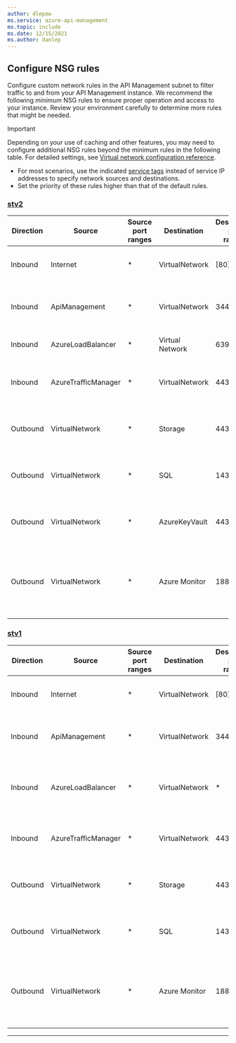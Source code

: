 ```yaml
---
author: dlepow
ms.service: azure-api-management
ms.topic: include
ms.date: 12/15/2021
ms.author: danlep
---
```


## Configure NSG rules

Configure custom network rules in the API Management subnet to filter traffic to and from your API Management instance. We recommend the following *minimum* NSG rules to ensure proper operation and access to your instance. Review your environment carefully to determine more rules that might be needed. 

> [!IMPORTANT] 
> Depending on your use of caching and other features, you may need to configure additional NSG rules beyond the minimum rules in the following table. For detailed settings, see [Virtual network configuration reference](../articles/api-management/virtual-network-reference.md#required-ports). 

  * For most scenarios, use the indicated [service tags](../articles/virtual-network/service-tags-overview.md) instead of service IP addresses to specify network sources and destinations. 
  * Set the priority of these rules higher than that of the default rules.

### [stv2](#tab/stv2)

| Direction | Source | Source port ranges | Destination | Destination port ranges | Protocol |  Action | Purpose | VNet type |
|-------|--------------|----------|---------|------------|-----------|-----|--------|-----|
| Inbound | Internet | * | VirtualNetwork | [80], 443   | TCP            | Allow | Client communication to API Management                   | External only          |
| Inbound | ApiManagement | * | VirtualNetwork | 3443    | TCP | Allow     | Management endpoint for Azure portal and PowerShell        | External & Internal  |
| Inbound | AzureLoadBalancer | * | Virtual Network | 6390      | TCP                | Allow | Azure Infrastructure Load Balancer             | External & Internal  |
| Inbound | AzureTrafficManager | * | VirtualNetwork | 443 | TCP | Allow | Azure Traffic Manager routing for multi-region deployment | External only |
| Outbound | VirtualNetwork | * | Storage | 443                  |  TCP | Allow  | Dependency on Azure Storage for core service functionality                            | External & Internal  |
| Outbound | VirtualNetwork| * | SQL | 1433                     | TCP           | Allow | Access to Azure SQL endpoints for core service functionality                          | External & Internal  |
| Outbound | VirtualNetwork | * | AzureKeyVault | 443                     | TCP                | Allow                | Access to Azure Key Vault for core service functionality                         | External & Internal  |
| Outbound | VirtualNetwork | * | Azure Monitor | 1886, 443                     |  TCP                | Allow         | Publish [Diagnostics Logs and Metrics](../articles/api-management/api-management-howto-use-azure-monitor.md), [Resource Health](/azure/service-health/resource-health-overview), and [Application Insights](../articles/api-management/api-management-howto-app-insights.md)                  | External & Internal  |


### [stv1](#tab/stv1)

| Direction | Source | Source port ranges | Destination | Destination port ranges | Protocol |  Action | Purpose | VNet type |
|-------|--------------|----------|---------|------------|-----------|-----|--------|-----|
| Inbound | Internet | * | VirtualNetwork | [80], 443   | TCP            | Allow | Client communication to API Management                   | External only          |
| Inbound | ApiManagement | * | VirtualNetwork | 3443    | TCP | Allow     | Management endpoint for Azure portal and PowerShell        | External & Internal  |
| Inbound | AzureLoadBalancer | *                       | VirtualNetwork | * | TCP                | Allow | Azure Infrastructure Load Balancer (required for Premium service tier)                          | External & Internal  |
| Inbound | AzureTrafficManager | * | VirtualNetwork | 443 | TCP | Allow | Azure Traffic Manager routing for multi-region deployment | External only |
| Outbound | VirtualNetwork | * | Storage | 443                  |  TCP | Allow  | Dependency on Azure Storage for core service functionality                            | External & Internal  |
| Outbound | VirtualNetwork| * | SQL | 1433                     | TCP           | Allow | Access to Azure SQL endpoints for core service functionality                          | External & Internal  |
| Outbound | VirtualNetwork | * | Azure Monitor | 1886, 443                     |  TCP                | Allow         | Publish [Diagnostics Logs and Metrics](../articles/api-management/api-management-howto-use-azure-monitor.md), [Resource Health](/azure/service-health/resource-health-overview), and [Application Insights](../articles/api-management/api-management-howto-app-insights.md)                  | External & Internal  |


---
